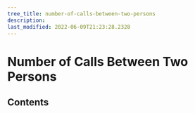 ```yaml
---
tree_title: number-of-calls-between-two-persons
description: 
last_modified: 2022-06-09T21:23:28.2328
---
```


# Number of Calls Between Two Persons

## Contents
